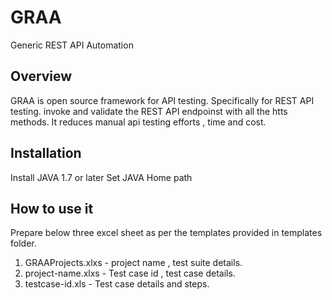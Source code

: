 # GRAA
Generic REST API Automation


## Overview
GRAA is open source framework for API testing. Specifically for REST API testing. invoke and validate the REST API endpoinst with all the htts methods.
It reduces manual api testing efforts , time and cost.


## Installation

Install JAVA 1.7 or later 
Set JAVA Home path

## How to use it

Prepare below three excel sheet as per the templates provided in templates folder.

1) GRAAProjects.xlxs - project name , test suite details.
2) project-name.xlxs - Test case id , test case details.
3) testcase-id.xls   - Test case details and steps.

